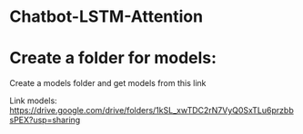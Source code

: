 # Chatbot-LSTM-Attention

# Create a folder for models:

Create a models folder and get models from this link 

Link models: https://drive.google.com/drive/folders/1kSL_xwTDC2rN7VyQ0SxTLu6przbbsPEX?usp=sharing
